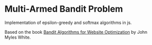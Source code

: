 # Multi-Armed Bandit Problem

Implementation of epsilon-greedy and softmax algorithms in js.

Based on the book [Bandit Algorithms for Website Optimization](https://www.oreilly.com/library/view/bandit-algorithms-for/9781449341565/) by John Myles White.